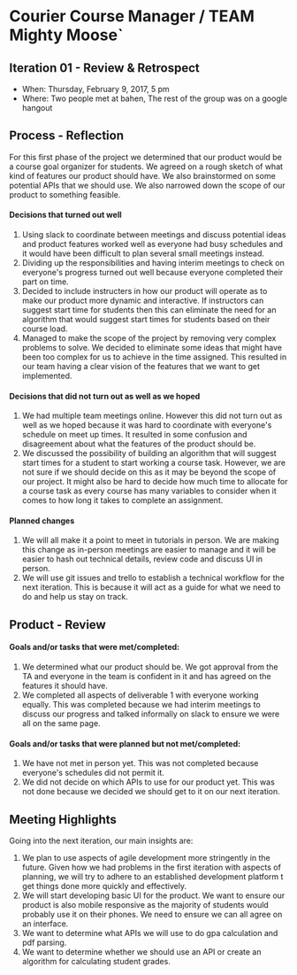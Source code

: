 # Courier Course Manager / TEAM Mighty Moose`


## Iteration 01 - Review & Retrospect

 * When: Thursday, February 9, 2017, 5 pm
 * Where: Two people met at bahen, The rest of the group was on a google hangout

## Process - Reflection

For this first phase of the project we determined that our product would be a course goal organizer for students. We agreed on a rough sketch of what kind of features our product should have. We also brainstormed on some potential APIs that we should use. We also narrowed down the scope of our product to something feasible.

#### Decisions that turned out well


1. Using slack to coordinate between meetings and discuss potential ideas and product features worked well as everyone had busy schedules and it would have been difficult to plan several small meetings instead.
2. Dividing up the responsibilities and having interim meetings to check on everyone's progress turned out well because everyone completed their part on time.
3. Decided to include instructers in how our product will operate as to make our product more dynamic and interactive. If instructors can suggest start time for students then this can eliminate the need for an algorithm that would suggest start times for students based on their course load.
5. Managed to make the scope of the project by removing very complex problems to solve. We decided to eliminate some ideas that might have been too complex for us to achieve in the time assigned. This resulted in our team having a clear vision of the features that we want to get implemented.

#### Decisions that did not turn out as well as we hoped

1. We had multiple team meetings online. However this did not turn out as well as we hoped because it was hard to coordinate with everyone's schedule on meet up times. It resulted in some confusion and disagreement about what the features of the product should be.
2. We discussed the possibility of building an algorithm that will suggest start times for a student to start working a course task. However, we are not sure if we should decide on this as it may be beyond the scope of our project. It might also be hard to decide how much time to allocate for a course task as every course has many variables to consider when it comes to how long it takes to complete an assignment. 


#### Planned changes

1. We will all make it a point to meet in tutorials in person. We are making this change as in-person meetings are easier to manage and it will be easier to hash out technical details, review code and discuss UI in person.
2. We will use git issues and trello to establish a technical workflow for the next iteration. This is because it will act as a guide for what we need to do and help us stay on track.



## Product - Review

#### Goals and/or tasks that were met/completed:
1. We determined what our product should be. We got approval from the TA and everyone in the team is confident in it and has agreed on the features it should have.
2. We completed all aspects of deliverable 1 with everyone working equally. This was completed because we had interim meetings to discuss our progress and talked informally on slack to ensure we were all on the same page.



#### Goals and/or tasks that were planned but not met/completed:
1. We have not met in person yet. This was not completed because everyone's schedules did not permit it.
2. We did not decide on which APIs to use for our product yet. This was not done because we decided we should get to it on our next iteration.

## Meeting Highlights

Going into the next iteration, our main insights are:

1. We plan to use aspects of agile development more stringently in the future. Given how we had problems in the first iteration with aspects of planning, we will try to adhere to an established development platform t get things done more quickly and effectively.
2. We will start developing basic UI for the product. We want to ensure our product is also mobile responsive as the majority of students would probably use it on their phones. We need to ensure we can all agree on an interface.
3. We want to determine what APIs we will use to do gpa calculation and pdf parsing.
4. We want to determine whether we should use an API or create an algorithm for calculating student grades.
